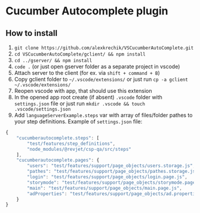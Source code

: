 # Cucumber Autocomplete plugin

## How to install

1. `git clone https://github.com/alexkrechik/VSCucumberAutoComplete.git`
1. `cd VSCucumberAutoComplete/gclient/ && npm install`
1. `cd ../gserver/ && npm install`
1. `code .` (or just open gserver folder as a separate project in vscode)
1. Attach server to the client (for ex. via `shift + command + B`)
1. Copy gclient folder to `~/.vscode/extensions/` or just run
    `cp -a gclient ~/.vscode/extensions/`
1. Reopen vscode with app, that should use this extension
1. In the opened app root create (if absent) `.vscode` folder with
    `settings.json` file or just run `mkdir .vscode && touch .vscode/settings.json`
1. Add `languageServerExample.steps` var with array of files/folder pathes to
    your step definitions. Example of `settings.json` file:

```javascript
{
    "cucumberautocomplete.steps": [
        "test/features/step_definitions",
        "node_modules/@revjet/csp-qa/src/steps"
    ],
    "cucumberautocomplete.pages": {
        "users": "test/features/support/page_objects/users.storage.js",
        "pathes": "test/features/support/page_objects/pathes.storage.js",
        "login": "test/features/support/page_objects/login.page.js",
        "storymode": "test/features/support/page_objects/storymode.page.js",
        "main": "test/features/support/page_objects/main.page.js",
        "adProperties": "test/features/support/page_objects/ad.properties.storage.js"
    }
}
```